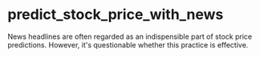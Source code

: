 # predict_stock_price_with_news
News headlines are often regarded as an indispensible part of stock price predictions. However, it's questionable whether this practice is effective. 
